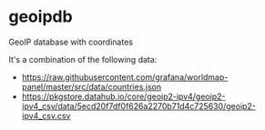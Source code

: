 # geoipdb

GeoIP database with coordinates

It's a combination of the following data:

* https://raw.githubusercontent.com/grafana/worldmap-panel/master/src/data/countries.json
* https://pkgstore.datahub.io/core/geoip2-ipv4/geoip2-ipv4_csv/data/5ecd20f7df0f626a2270b71d4c725630/geoip2-ipv4_csv.csv

